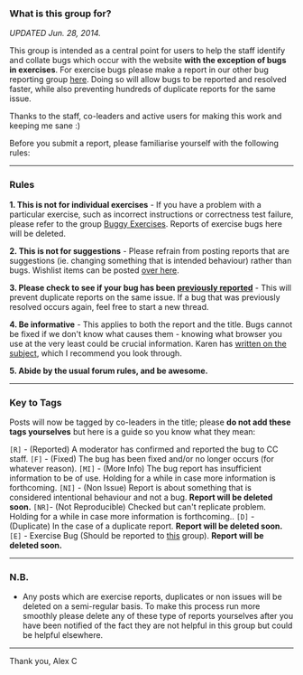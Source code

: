 ### What is this group for?

*UPDATED Jun. 28, 2014.*

This group is intended as a central point for users to help the staff identify and collate bugs which occur with the website **with the exception of bugs in exercises**. For exercise bugs please make a report in our other bug reporting group [here](http://www.codecademy.com/groups/buggy-exercises).  Doing so will allow bugs to be reported and resolved faster, while also preventing hundreds of duplicate reports for the same issue.

Thanks to the staff, co-leaders and active users for making this work and keeping me sane :)

Before you submit a report, please familiarise yourself with the following rules:


----------


### Rules


 **1. This is not for individual exercises** - If you have a problem with a particular exercise, such as incorrect instructions or correctness test failure, please refer to the group [Buggy Exercises][1]. Reports of exercise bugs here will be deleted.

**2.  This is not for suggestions** - Please refrain from posting reports that are suggestions (ie. changing something that is intended behaviour) rather than bugs. Wishlist items can be posted [over here](http://www.codecademy.com/groups/codecademy-discuss/discussions/53336f97548c354a8e0006ca).

**3. Please check to see if your bug has been [previously reported](http://www.codecademy.com/groups/help-and-bug-reporting/discussions/52fff65d80ff333844005126)** - This will prevent duplicate reports on the same issue.  If a bug that was previously resolved occurs again, feel free to start a new thread. 

**4. Be informative** - This applies to both the report and the title.  Bugs cannot be fixed if we don't know what causes them - knowing what browser you use at the very least could be crucial information.  Karen has [written on the subject][2], which I recommend you look through.

 **5. Abide by the usual forum rules, and be awesome.**

----------

### Key to Tags


Posts will now be tagged by co-leaders in the title; please **do not add these tags yourselves** but here is a guide so you know what they mean:

`[R]` - (Reported)  A moderator has confirmed and reported the bug to CC staff.
`[F]` - (Fixed) The bug has been fixed and/or no longer occurs (for whatever reason).
`[MI]` - (More Info) The bug report has insufficient information to be of use. Holding for a while in case more information is forthcoming.
`[NI]` - (Non Issue) Report is about something that is considered intentional behaviour and not a bug. **Report will be deleted soon.**
`[NR]`- (Not Reproducible) Checked but can't replicate problem. Holding for a while in case more information is forthcoming..
`[D]` - (Duplicate) In the case of a duplicate report.  **Report will be deleted soon.**
`[E]` - Exercise Bug (Should be reported to [this](http://www.codecademy.com/groups/buggy-exercises) group). **Report will be deleted soon.**


----------

### N.B.

 - Any posts which are exercise reports, duplicates or non issues will be deleted on a semi-regular basis. To make this process run more smoothly please delete any of these type of reports yourselves after you have been notified of the fact they are not helpful in this group but could be helpful elsewhere.


----------

Thank you,
Alex C

  [1]: http://www.codecademy.com/groups/buggy-exercises
  [2]: http://www.codecademy.com/groups/help-and-bug-reporting/discussions/5148f09f5194517fff0002da